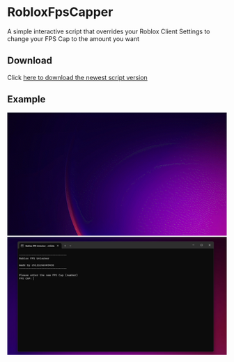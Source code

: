# RobloxFpsCapper
A simple interactive script that overrides your Roblox Client Settings to change your FPS Cap to the amount you want 

## Download
Click [here to download the newest script version](https://github.com/chiiicken5538/RobloxFpsCapper/releases/download/RELEASE/Roblox.FPS.Capper.bat) 
## Example
![ukn](https://raw.githubusercontent.com/chiiicken5538/RobloxFpsCapper/main/images/2023-06-06_20-56.gif)
![ukn](https://raw.githubusercontent.com/chiiicken5538/RobloxFpsCapper/main/images/Screenshot%202023-06-06%20205022.png)
